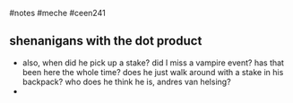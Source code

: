 #notes #meche  #ceen241

## shenanigans with the dot product
- also, when did he pick up a stake? did I miss a vampire event? has that been here the whole time? does he just walk around with a stake in his backpack? who does he think he is, andres van helsing?
- 